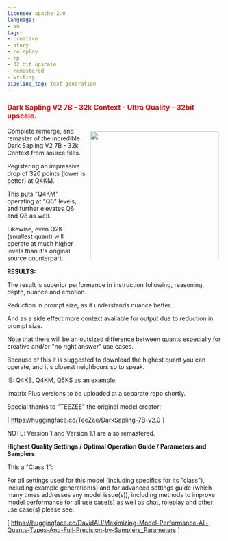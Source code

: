```yaml
---
license: apache-2.0
language:
- en
tags:
- creative
- story
- roleplay
- rp
- 32 bit upscale
- remastered
- writing
pipeline_tag: text-generation
---
```

<h3><font color="red"> Dark Sapling V2 7B - 32k Context - Ultra Quality - 32bit upscale.</font></h3>

<img src="dark-sapling.jpg" style="width:300px; height:300px; float:right; padding:10px;">

Complete remerge, and remaster of the incredible Dark Sapling V2 7B - 32k Context from source files.

Registering an impressive drop of 320 points (lower is better) at Q4KM.

This puts "Q4KM" operating at "Q6" levels, and further elevates Q6 and Q8 as well.

Likewise, even Q2K (smallest quant) will operate at much higher levels than it's original source counterpart.

<B>RESULTS:</b>

The result is superior performance in instruction following, reasoning, depth, nuance and emotion.

Reduction in prompt size, as it understands nuance better.

And as a side effect more context available for output due to reduction in prompt size.

Note that there will be an outsized difference between quants especially for creative and/or "no right answer" use cases.

Because of this it is suggested to download the highest quant you can operate, and it's closest neighbours so to speak.

IE: Q4KS, Q4KM, Q5KS as an example.

Imatrix Plus versions to be uploaded at a separate repo shortly.

Special thanks to "TEEZEE" the original model creator:

[ https://huggingface.co/TeeZee/DarkSapling-7B-v2.0 ]

NOTE: Version 1 and Version 1.1 are also remastered.

<B>Highest Quality Settings / Optimal Operation Guide / Parameters and Samplers</B>

This a "Class 1":

For all settings used for this model (including specifics for its "class"), including example generation(s) and for advanced settings guide (which many times addresses any model issue(s)), including methods to improve model performance for all use case(s) as well as chat, roleplay and other use case(s) please see:

[ https://huggingface.co/DavidAU/Maximizing-Model-Performance-All-Quants-Types-And-Full-Precision-by-Samplers_Parameters ]

